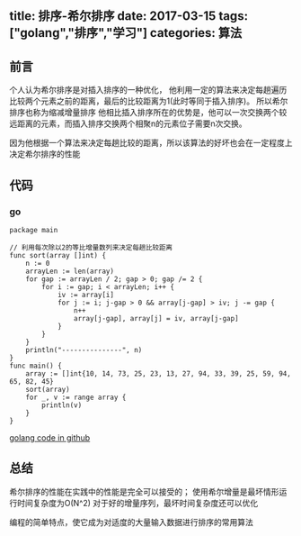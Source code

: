 title: 排序-希尔排序
date: 2017-03-15
tags: ["golang","排序","学习"]
categories:
  算法
---

## 前言 ##

个人认为希尔排序是对插入排序的一种优化，
他利用一定的算法来决定每趟遍历比较两个元素之前的距离，最后的比较距离为1(此时等同于插入排序)。
所以希尔排序也称为缩减增量排序
他相比插入排序所在的优势是，他可以一次交换两个较远距离的元素，而插入排序交换两个相聚n的元素位子需要n次交换。

因为他根据一个算法来决定每趟比较的距离，所以该算法的好坏也会在一定程度上决定希尔排序的性能


## 代码 ##
### go ###
```
package main

// 利用每次除以2的等比增量数列来决定每趟比较距离
func sort(array []int) {
	n := 0
	arrayLen := len(array)
	for gap := arrayLen / 2; gap > 0; gap /= 2 {
		for i := gap; i < arrayLen; i++ {
			iv := array[i]
			for j := i; j-gap > 0 && array[j-gap] > iv; j -= gap {
				n++
				array[j-gap], array[j] = iv, array[j-gap]
			}
		}
	}
	println("---------------", n)
}
func main() {
	array := []int{10, 14, 73, 25, 23, 13, 27, 94, 33, 39, 25, 59, 94, 65, 82, 45}
	sort(array)
	for _, v := range array {
		println(v)
	}
}
```
[golang code in github](https://github.com/fudali113/learn-basic/blob/master/sort/shell/shell.go)


## 总结 ##
希尔排序的性能在实践中的性能是完全可以接受的；
使用希尔增量是最坏情形运行时间复杂度为O(N^2)
对于好的增量序列，最坏时间复杂度还可以优化

编程的简单特点，使它成为对适度的大量输入数据进行排序的常用算法

